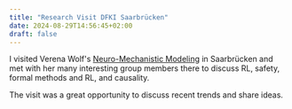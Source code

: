 ```yaml
---
title: "Research Visit DFKI Saarbrücken"
date: 2024-08-29T14:56:45+02:00
draft: false
---
```


I visited Verena Wolf's [Neuro-Mechanistic Modeling](https://www.dfki.de/en/web/research/research-departments/neuro-mechanistic-modeling) in Saarbrücken and met with her many interesting group members there to discuss RL, safety, formal methods and RL, and causality.

The visit was a great opportunity to discuss recent trends and share ideas.